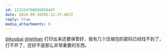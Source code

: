 ```yaml
---
id: 113224788056056447
date: 2024-09-30T05:12:37.607Z
reply: true
media_attachments: 0
---
```


[@koobai](https://mastodon.social/@koobai) [@lehhair](https://misskey.lehhair.net/@lehhair) 打印出来还要保管好，我有几个压缩包的密码已经找不到了，打不开了，还好不是那么非常重要的东西。

